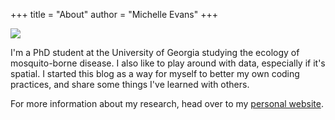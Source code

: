 +++
title = "About"
author = "Michelle Evans"
+++


![](/img/bbg8.png)

I'm a PhD student at the University of Georgia studying the ecology of mosquito-borne disease. I also like to play around with data, especially if it's spatial. I started this blog as a way for myself to better my own coding practices, and share some things I've learned with others.

For more information about my research, head over to my [personal website](https://mvevans89.github.io/).
